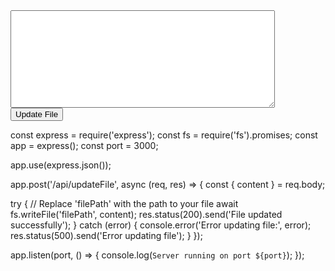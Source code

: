 <!-- HTML form -->
<form id="updateForm">
  <textarea id="fileContent" rows="10" cols="50"></textarea>
  <button type="submit">Update File</button>
</form>

<script>
document.getElementById('updateForm').addEventListener('submit', async (event) => {
  event.preventDefault();

  const fileContent = document.getElementById('fileContent').value;

  try {
    const response = await fetch('/api/updateFile', {
      method: 'POST',
      headers: {
        'Content-Type': 'application/json'
      },
      body: JSON.stringify({ content: fileContent })
    });

    if (response.ok) {
      // File updated successfully
      console.log('File updated successfully');
    } else {
      console.error('Failed to update file');
    }
  } catch (error) {
    console.error('Error updating file:', error);
  }
});
</script>

const express = require('express');
const fs = require('fs').promises;
const app = express();
const port = 3000;

app.use(express.json());

app.post('/api/updateFile', async (req, res) => {
  const { content } = req.body;

  try {
    // Replace 'filePath' with the path to your file
    await fs.writeFile('filePath', content);
    res.status(200).send('File updated successfully');
  } catch (error) {
    console.error('Error updating file:', error);
    res.status(500).send('Error updating file');
  }
});

app.listen(port, () => {
  console.log(`Server running on port ${port}`);
});
